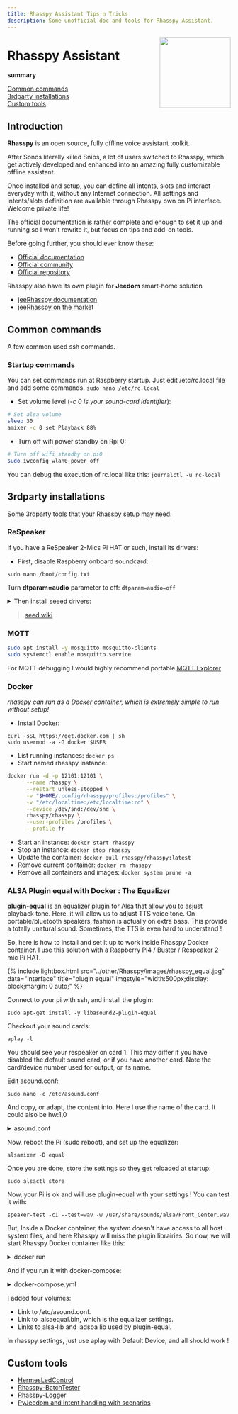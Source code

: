 ```yaml
---
title: Rhasspy Assistant Tips n Tricks
description: Some unofficial doc and tools for Rhasspy Assistant.
---
```


<img align="right" src="images/rhasspyLogoLong.png" width="160" style="top: 15px">

# Rhasspy Assistant

**summary**

[Common commands](#common-commands)<br />
[3rdparty installations](#rdparty-installations)<br />
[Custom tools](#custom-tools)<br />

## Introduction

**Rhasspy** is an open source, fully offline voice assistant toolkit.

After Sonos literally killed Snips, a lot of users switched to Rhasspy, which get actively developed and enhanced into an amazing fully customizable offline assistant.

Once installed and setup, you can define all intents, slots and interact everyday with it, without any Internet connection. All settings and intents/slots definition are available through Rhasspy own on Pi interface. Welcome private life!

The official documentation is rather complete and enough to set it up and running so I won't rewrite it, but focus on tips and add-on tools.

Before going further, you should ever know these:

- [Official documentation](https://rhasspy.readthedocs.io/en/latest/)
- [Official community](https://community.rhasspy.org/)
- [Official repository](https://github.com/rhasspy)

Rhasspy also have its own plugin for **Jeedom** smart-home solution

- [jeeRhasspy documentation](https://kiboost.github.io/jeedom_docs/plugins/jeerhasspy/fr_FR/)
- [jeeRhasspy on the market](https://www.jeedom.com/market/index.php?v=d&p=market&type=plugin&plugin_id=3869)


## Common commands

A few common used ssh commands.

### Startup commands

You can set commands run at Raspberry startup. Just edit /etc/rc.local file and add some commands.
`sudo nano /etc/rc.local`

- Set volume level (*-c 0 is your sound-card identifier*):

```bash
# Set alsa volume
sleep 30
amixer -c 0 set Playback 88%
```

- Turn off wifi power standby on Rpi 0:

```bash
# Turn off wifi standby on pi0
sudo iwconfig wlan0 power off
```

You can debug the execution of rc.local like this: `journalctl -u rc-local`

## 3rdparty installations

Some 3rdparty tools that your Rhasspy setup may need.

### ReSpeaker

If you have a ReSpeaker 2-Mics Pi HAT or such, install its drivers:

- First, disable Raspberry onboard soundcard:

`sudo nano /boot/config.txt`

Turn **dtparam=audio** parameter to off: `dtparam=audio=off`

<details>
<summary>Then install seeed drivers:</summary>

```bash
sudo apt-get install git
git clone https://github.com/respeaker/seeed-voicecard
cd seeed-voicecard
sudo ./install.sh
sudo reboot
```

</details>

> [seed wiki](http://wiki.seeedstudio.com/Raspberry_Pi/)

### MQTT

```bash
sudo apt install -y mosquitto mosquitto-clients
sudo systemctl enable mosquitto.service
```

For MQTT debugging I would highly recommend portable [MQTT Explorer](http://mqtt-explorer.com/)

### Docker
*rhasspy can run as a Docker container, which is extremely simple to run without setup!*

- Install Docker:
```
curl -sSL https://get.docker.com | sh
sudo usermod -a -G docker $USER
```
- List running instances: `docker ps`<br />
- Start named rhasspy instance:
```bash
docker run -d -p 12101:12101 \
      --name rhasspy \
      --restart unless-stopped \
      -v "$HOME/.config/rhasspy/profiles:/profiles" \
      -v "/etc/localtime:/etc/localtime:ro" \
      --device /dev/snd:/dev/snd \
      rhasspy/rhasspy \
      --user-profiles /profiles \
      --profile fr
```
- Start an instance: `docker start rhasspy`<br />
- Stop an instance: `docker stop rhasspy`<br />
- Update the container: `docker pull rhasspy/rhasspy:latest`<br />
- Remove current container: `docker rm rhasspy`
- Remove all containers and images: `docker system prune -a`<br />

### ALSA Plugin equal with Docker : The Equalizer

**plugin-equal** is an equalizer plugin for Alsa that allow you to asjust playback tone. Here, it will allow us to adjust TTS voice tone. On portable/bluetooth speakers, fashion is actually on extra bass. This provide a totally unatural sound. Sometimes, the TTS is even hard to understand !

So, here is how to install and set it up to work inside Rhasspy Docker container. I use this solution with a Raspberry Pi4 / Buster / Respeaker 2 mic Pi HAT.

{% include lightbox.html src="../other/Rhasspy/images/rhasspy_equal.jpg" data="interface" title="plugin equal" imgstyle="width:500px;display: block;margin: 0 auto;" %}

Connect to your pi with ssh, and install the plugin:

`sudo apt-get install -y libasound2-plugin-equal`

Checkout your sound cards:

`aplay -l`

You should see your respeaker on card 1. This may differ if you have disabled the default sound card, or if you have another card. Note the card/device number used for output, or its name.

Edit asound.conf:

`sudo nano -c /etc/asound.conf`

And copy, or adapt, the content into. Here I use the name of the card. It could also be hw:1,0

<details>
<summary>asound.conf</summary>

```
pcm.!default {
    type asym
    playback.pcm {
        type plug
        slave.pcm "plugequal"
    }
    capture.pcm {
        type plug
        slave.pcm "hw:seeed2micvoicec"
    }
}

#equalizer:
ctl.equal {
 type equal
}
pcm.plugequal {
 type equal
 slave.pcm "plughw:seeed2micvoicec"
 controls "/home/pi/.alsaequal.bin"
}
pcm.equal {
 type plug
 slave.pcm plugequal
}

```

</details>

Now, reboot the Pi (sudo reboot), and set up the equalizer:

`alsamixer -D equal`

Once you are done, store the settings so they get reloaded at startup:

`sudo alsactl store`

Now, your Pi is ok and will use plugin-equal with your settings ! You can test it with:

`speaker-test -c1 --test=wav -w /usr/share/sounds/alsa/Front_Center.wav`

But, Inside a Docker container, the *system* doesn't have access to all host system files, and here Rhasspy will miss the plugin librairies. So now, we will start Rhasspy Docker container like this:

<details>
<summary>docker run</summary>

```
docker run -d -p 12101:12101 \
	--name rhasspy \
	--restart unless-stopped \
	-v "$HOME/.config/rhasspy/profiles:/profiles" \
	-v "/etc/localtime:/etc/localtime:ro" \
	-v "/etc/asound.conf:/etc/asound.conf" \
	-v "$HOME/.alsaequal.bin:/home/pi/.alsaequal.bin" \
	-v "/usr/lib/arm-linux-gnueabihf/alsa-lib:/usr/lib/arm-linux-gnueabihf/alsa-lib" \
	-v "/usr/lib/ladspa:/usr/lib/ladspa" \
	--device /dev/snd:/dev/snd \
	rhasspy/rhasspy \
	--user-profiles /profiles \
	--profile fr
```

</details>

And if you run it with docker-compose:

<details>
<summary>docker-compose.yml</summary>

```
rhasspy:
    image: "rhasspy/rhasspy"
    container_name: rhasspy
    restart: unless-stopped
    volumes:
        - "$HOME/.config/rhasspy/profiles:/profiles"
        - "/etc/localtime:/etc/localtime:ro"
        - "/etc/asound.conf:/etc/asound.conf:ro"
        - "/usr/lib/arm-linux-gnueabihf/alsa-lib:/usr/lib/arm-linux-gnueabihf/alsa-lib:ro"
        - "/usr/lib/ladspa:/usr/lib/ladspa:ro"
        - type: bind
          source: $HOME/.alsaequal.bin
          target: /home/pi/.alsaequal.bin
          read_only: true
    ports:
        - "12101:12101"
    devices:
        - "/dev/snd:/dev/snd"
    command: --user-profiles /profiles --profile fr
```

</details>

I added four volumes:
- Link to /etc/asound.conf.
- Link to .alsaequal.bin, which is the equalizer settings.
- Links to alsa-lib and ladspa lib used by plugin-equal.

In rhasspy settings, just use aplay with Default Device, and all should work !

## Custom tools

- [HermesLedControl](HermesLedControl)
- [Rhasspy-BatchTester](RhasspyBatchTester)
- [Rhasspy-Logger](RhasspyLogger)
- [PyJeedom and intent handling with scenarios](JeedomPyHandling)


